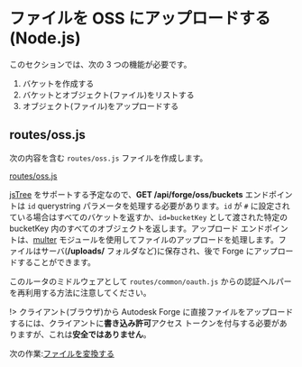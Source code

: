 # ファイルを OSS にアップロードする(Node.js)

このセクションでは、次の 3 つの機能が必要です。

1. バケットを作成する
2. バケットとオブジェクト(ファイル)をリストする
3. オブジェクト(ファイル)をアップロードする

## routes/oss.js

次の内容を含む `routes/oss.js` ファイルを作成します。

[routes/oss.js](_snippets/viewmodels/node/routes/oss.js ':include :type=code javascript')

[jsTree](https://www.jstree.com/) をサポートする予定なので、**GET /api/forge/oss/buckets** エンドポイントは `id` querystring パラメータを処理する必要があります。`id` が `#` に設定されている場合はすべてのバケットを返すか、`id=bucketKey` として渡された特定の bucketKey 内のすべてのオブジェクトを返します。アップロード エンドポイントは、[multer](https://github.com/expressjs/multer) モジュールを使用してファイルのアップロードを処理します。ファイルはサーバ(**/uploads/** フォルダなど)に保存され、後で Forge にアップロードすることができます。

このルータのミドルウェアとして `routes/common/oauth.js` からの認証ヘルパーを再利用する方法に注意してください。

!> クライアント(ブラウザ)から Autodesk Forge に直接ファイルをアップロードするには、クライアントに**書き込み許可**アクセス トークンを付与する必要がありますが、これは**安全ではありません**。

次の作業:[ファイルを変換する](modelderivative/translate/)